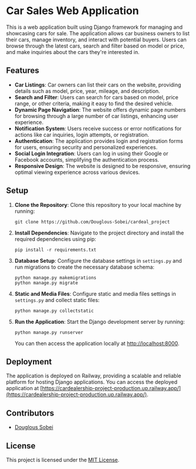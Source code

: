 # Car Sales Web Application

This is a web application built using Django framework for managing and showcasing cars for sale. The application allows car business owners to list their cars, manage inventory, and interact with potential buyers. Users can browse through the latest cars, search and filter based on model or price, and make inquiries about the cars they're interested in.

## Features

- **Car Listings**: Car owners can list their cars on the website, providing details such as model, price, year, mileage, and description.
- **Search and Filter**: Users can search for cars based on model, price range, or other criteria, making it easy to find the desired vehicle.
- **Dynamic Page Navigation**: The website offers dynamic page numbers for browsing through a large number of car listings, enhancing user experience.
- **Notification System**: Users receive success or error notifications for actions like car inquiries, login attempts, or registration.
- **Authentication**: The application provides login and registration forms for users, ensuring security and personalized experiences.
- **Social Login Integration**: Users can log in using their Google or Facebook accounts, simplifying the authentication process.
- **Responsive Design**: The website is designed to be responsive, ensuring optimal viewing experience across various devices.

## Setup

1. **Clone the Repository**: Clone this repository to your local machine by running:

   ```
   git clone https://github.com/Douglous-Sobei/cardeal_project
   ```

2. **Install Dependencies**: Navigate to the project directory and install the required dependencies using pip:

   ```
   pip install -r requirements.txt
   ```

3. **Database Setup**: Configure the database settings in `settings.py` and run migrations to create the necessary database schema:

   ```
   python manage.py makemigrations
   python manage.py migrate
   ```

4. **Static and Media Files**: Configure static and media files settings in `settings.py` and collect static files:

   ```
   python manage.py collectstatic
   ```

5. **Run the Application**: Start the Django development server by running:

   ```
   python manage.py runserver
   ```

   You can then access the application locally at [http://localhost:8000](http://localhost:8000).

## Deployment

The application is deployed on Railway, providing a scalable and reliable platform for hosting Django applications. You can access the deployed application at [https://cardealership-project-production.up.railway.app/](https://cardealership-project-production.up.railway.app/).

## Contributors

- [Douglous Sobei](https://github.com/Douglous-Sobei)

## License

This project is licensed under the [MIT License](LICENSE).
